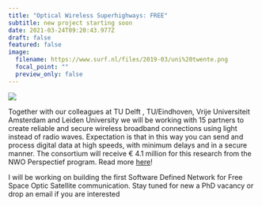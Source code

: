 ```yaml
---
title: "Optical Wireless Superhighways: FREE"
subtitle: new project starting soon
date: 2021-03-24T09:20:43.977Z
draft: false
featured: false
image:
  filename: https://www.surf.nl/files/2019-03/uni%20twente.png
  focal_point: ""
  preview_only: false
---
```

![](https://dutchopticscentre.com/wp-content/uploads/2021/03/TTW-FREE.png)





Together with our colleagues at TU Delft , TU/Eindhoven, Vrije Universiteit Amsterdam and Leiden University we will be working with 15 partners to create reliable and secure wireless broadband connections using light instead of radio waves. Expectation is that in this way you can send and process digital data at high speeds, with minimum delays and in a secure manner. The consortium will receive € 4.1 million for this research from the NWO Perspectief program.
Read more [here](https://dutchopticscentre.com/news/optical-wireless-superhighways-free-photons-at-home-and-in-space-free/)!

I will be working on building the first Software Defined Network for Free Space Optic Satellite communication. Stay tuned for new a PhD vacancy or drop an email if you are interested